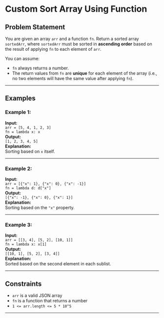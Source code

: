 # Custom Sort Array Using Function

## Problem Statement

You are given an array `arr` and a function `fn`. Return a sorted array `sortedArr`, where `sortedArr` must be sorted in **ascending order** based on the result of applying `fn` to each element of `arr`.

You can assume:
- `fn` always returns a number.
- The return values from `fn` are **unique** for each element of the array (i.e., no two elements will have the same value after applying `fn`).

---

## Examples

### Example 1:
**Input:**  
`arr = [5, 4, 1, 2, 3]`  
`fn = lambda x: x`  
**Output:**  
`[1, 2, 3, 4, 5]`  
**Explanation:**  
Sorting based on `x` itself.

---

### Example 2:
**Input:**  
`arr = [{"x": 1}, {"x": 0}, {"x": -1}]`  
`fn = lambda d: d["x"]`  
**Output:**  
`[{"x": -1}, {"x": 0}, {"x": 1}]`  
**Explanation:**  
Sorting based on the `"x"` property.

---

### Example 3:
**Input:**  
`arr = [[3, 4], [5, 2], [10, 1]]`  
`fn = lambda x: x[1]`  
**Output:**  
`[[10, 1], [5, 2], [3, 4]]`  
**Explanation:**  
Sorted based on the second element in each sublist.

---

## Constraints

- `arr` is a valid JSON array
- `fn` is a function that returns a number
- `1 <= arr.length <= 5 * 10^5`

---
